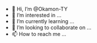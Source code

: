 - 👋 Hi, I’m @Okamon-TY
- 👀 I’m interested in ...
- 🌱 I’m currently learning ...
- 💞️ I’m looking to collaborate on ...
- 📫 How to reach me ...

<!---
Okamon-TY/Okamon-TY is a ✨ special ✨ repository because its `README.md` (this file) appears on your GitHub profile.
You can click the Preview link to take a look at your changes.

超初心者、何ができるかわからないけどちょっとやってみる。2022年8月～
日本語入力はできますか？

英語も勉強しながら精進していきたい。

活用の仕方、コミュニティ、うまくやれるといいな。



--->
